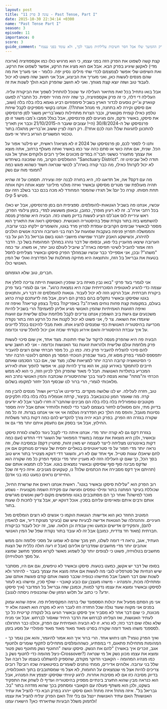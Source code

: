 ```yaml
---
layout: post
title: "עונה 3 פרק 11 - Past Tense, Part I"
date: 2015-10-30 22:34:14 +0300
name: "Past Tense Part I"
season: 3
episode: 11
importance: 0
score: 3
guide_comment: "חשוב בשביל פרק ההמשך שלו אבל חסר חשיבות עלילתית מעבר לכך, ולא עומד בפני עצמו"
---
```

קצת קשה לשפוט את הפרק הזה בפני עצמו, כי הוא מרגיש כולו כמו אקספוזיציה (ארוכה מדי) לאקשן שיגיע בפרק הבא. אבל אם הוא מציג את הרקע, אפשר לשפוט את הרקע. ואת השיפוט שלי אפשר לצמצמם לכדי שתי מילים: נסיון יפה. כלומר - אני מעריך את מה שהם מנסים לעשות כאן, ואני מעריך את הביצוע, אבל אני חושב שזה פשוט לא יכול לעבוד טוב ושזה יוצא קצת מגוחך. ואני לא חושב שהפרק הבא הולך לשנות את זה.

אבל בואו נתחיל בכל זאת מתיאור העלילה עד שנוכל להתחיל לשפוך את הביקורת עליה. העלילה די דלה, כי זה פרק אקספוזיציה, כך שזה יהיה מהיר יחסית. כל החבר'ה למעט קווארק וג'ייק נוסעים לכדור הארץ בשביל סימפוזיום רביע גאמא בלה בלה בלה (ושוב, אם סיסקו וקירה לא בתחנה, מי מנהל אותה?!). אנחנו בקושי מספיקים לקבל שיחת טלפון כאילו קומית מקווארק, וכבר הצרות מתחילות כשאו'ברייאן משגר לסן פרנסיסקו את סיסקו, באשיר ודקס, והם מגיעים לסן פרנסיסקו, אבל בגלל ממבו ג'מבו משגר זו סן פרנסיסקו של ה-30/8/2024 (היי! עצובים שעבר ה-21/10/2015 וכבר אין תאריך להתכונן לחגיגות שלו? הנה לכם אחד!). רק רוצה לציין ש*שוב* או'ברייאן מתגלה בתור טכנאי המשגרים הגרוע ביותר אי פעם.

ותנו לי לספר לכם, סן פרנסיסקו של 2024 זו לא מציאה! ראשית, יש פילטר אפור על הכל. שנית, אם אתה כושי או סתם כהה עור כמו באשיר ואתה מעולף ברחוב, אתה מוצא את עצמך מתעורר כששני חבר'ה במדים מכוונים אלייך רובים ולוקחים אותך אל גטו ההומלסים הקרוב, מה שמכונה בשיחדש "Sanctuary District". תודה לאל שבימינו זה לא יכול לקרות! כאילו, מה כבר קורה בארה"ב לכושי שנראה חשוד כשהוא פוגש כמה חמומי מוח עם נשק?

מה עם דקס? אה, אל תדאגו לה, היא בחורה לבנה יפה וצעירה. תסמכו על זה שהיא תהיה מעולפת שני מטרים מסיסקו ובאשיר ואיזה מולטי מיליונר ימצא אותה ויקח אותה תחת חסותו. קורה כל יום! אל תגידו שהמסר המחודד לא מכה בכם כבר בשלב הזה עם פטיש 5 קילו.

עכשיו, אנחנו פה בשביל הגטאות-להומלסים. ספציפית הם בסן פרנסיסקו, אבל יש כאלו בכל רחבי ארה"ב. זה לא רעיון מופרך, כמובן, ובאופן משעשע למדי, בזמן צילומי הפרק, ראש עיריית לוס אנג'לס הציע לעשות בדיוק משהו כזה. הבעיה היא שהפרק מנסה להשתמש בזה בתור נקודת שפל בהיסטוריה האנושית. כשסיסקו רואה את התאריך הוא מספר לבאשיר שבימים הקרובים עומדת לפרוץ מרד בגטו, והשומרים יילקחו כבני ערובה, והממשלה תפרוץ פנימה בעקבות שמועות על רצח בני הערובה והרבה אנשים הולכים להיהרג, וכשישקע האבק יתברר שמישהו מיושבי הגטו בשם גבריאל בל הגן על בני הערובה שיצאו מהעניין בלי פגע, ובסופו של דבר נהרג במהלך המהומות בשל כך. הדבר הזה אמור להוביל לשינוי תפיסה בארה"ב שיוביל לעולם טוב יותר, או משהו. עד כמה "משהו"? ובכן, אני אספיילר כבר עכשיו שבמהלך הפרק סיסקו ובאשיר מצליחים לחסל בטעות את גבריאל בל הזה, והתוצאה היא מחיקה מוחלטת של הפדרציה ואולי של המין האנושי כולו.

חברים, טוב שלא הגזמתם.

אני לגמרי בעד פרקי "בואו נבין מאיזה ביב שופכין האנושות הייתה צריכה לחלץ את עצמה כדי להגיע לאוטופיה הסוכרזיתית שבה היא נמצאת כרגע". אני גם לגמרי בעד פרק ביקורת חברתית. אבל הרקע הזה לא יכול לעבוד. גטאות להומלסים זה דבר רע, והתנאים בגטו שסיסקו ובאשיר נתקלים בהם בפרק הם רעים, אבל מה לדעתכם קורה כרגע בעולם, במקומות קצת פחות נוחים מארה"ב? באפריקה? בסין? בצפון קוריאה? ואיפה זה ואיפה הזוועות האמיתיות שהמין האנושי מגיע אליהן לפעמים? הרי בשביל להיות משכנעים עם גישת ביב השופכין אנחנו צריכים לקבל מלחמת עולם שלישית עם זוועות שיגמדו את השואה. צר לי, אני פשוט לא יכול לקנות את כל הרקע הזה בתור נקודה מכריעה בהיסטוריה האנושית כפי שמנסים להציג אותו. וזאת מבלי להיכנס בכלל לדיונים על איך עובדת ההיסטוריה והאם אירוע נקודתי שכזה אכן יכול לחולל שינוי וכדומה.

הבעיה פה היא שהפרק מנסה לרקוד על שתי חתונות. מצד אחד, אין שום סיכוי לעשות פרק מלחמת עולם שלישית ולהראות זוועות נגד האנושות וכדומה - אני לא חושב שיש להם סיכוי להצליח להעביר פרק כזה. כמו כן, כל מסר חברתי שהם רוצים להעביר יתפספס לגמרי בפרק מסוג זה, בעוד שבפרק הנוכחי המסר מן הסתם רלוונטי הרבה יותר כי הסיטואציה קרובה הרבה יותר למציאות שלנו; מצד שני, אם כבר הסכמנו שאתם חייבים להתמקד באירוע קטן, אז הוא צריך להיות קטן. אי אפשר להפוך אותו לאירוע המכריע בתולדות האנושות. חבל לי מאוד שהפרק הלך לכיוון הזה, כי הוא לא ממש הכרחי וה"מתח" שהוא מנסה ליצור בכך שההיסטוריה שוכתבה והמין האנושי נחרב הוא מלאכותי לגמרי, הרי ברור לנו שבסוף הכל יחזור למקומו בשלום.

טוב, חזרה לעלילה. יש לנו שלושה מוקדים. בדיפיינט או'ברייאן ושות' מנסים להבין מה קרה. מה שאומר המון טכנובאבל. בקיצור, קרתה אנומליה בלה בלה בלה חלקיקים מקוטבים טמפורלית בלה בלה בלה הם מבינים שהחבר'ה חזרו לעבר אבל לא יודעים בדיוק מתי, והם מסוגלים לחזור בעצמם לעבר כדי לנסות ולהחזיר אותם אבל יהיה מספר נסיונות מוגבל, והופס מה הולך כאן הפדרציה נעלמה אוי אוי אוי אנחנו בצרות. זה כל מה שקורה בגזרה הזו הפרק. בפרק הבא יהיה צורך להקדיש להם כמה דקות בתור משלחת החילוץ, אבל אני בספק אם נתעסק איתם יותר מדי גם אז.

בגזרת דקס גם לא קורה יותר מדי. אנחנו איתה כדי לקבל ניגוד כלשהו לגזרת סיסקו ובאשיר, ולכן היא מוצאת את עצמה במשרד המפואר של השוגר דדי החדש (ועם כמה דקות באינטרנט מצליחה לייצר לעצמה יש מאין זהות, סחטיין דקס) ובמסיבה שלו, וזה נראה יותר מדי תפור על פי סטריאוטיפים בנאליים יחסית של עשירים מנותקים אם אין לחם שיאכלו עוגות סטייל. אף אחד שם לא *רע*, והשוגר דדי דווקא מצטייר בתור איש טוב בסך הכל, כך שגם קו העלילה הזה לא מעניין יותר מדי ובסוף הפרק כל מה שקורה הוא שדקס מבינה סוף סוף שסיסקו ובאשיר נמצאים בגטו. אבל לכו תמצאו אותם שם (תהיתם איך דקס מסבירה את הכתמים שלה? נו, קעקועים מגניבים. איזה כיף זה שכל החייזרים נראים כמעט כמו בני אדם).

רוב הפרק הוא "עלילות סיסקו ובאשיר בגטו". ראשית אנחנו רואים את שרשרת החיול, שכוללת בעיקר המתנה בתור ומילוי טפסים ופגישה עם פקידת השמה מקצועית - נשמע מוכר למישהו? ואחר כך הם מסתובבים בגטו ומחפשים מקום לישון ואנשים מגרשים אותם ורבים איתם ומאיימים עליהם בסכין. אוכל דווקא יש, אבל צריך לחכות לו שעות בתור.

המוטיב החוזר כאן הוא אדישות: הגטאות הוקמו כי אנשים לא רוצים הומלסים מול העיניים. וההנהלה של הגטאות אדישה לבעיות שיש שם (בעיקר מצוקת דיור, אם להאמין להם), והפקידים אדישים וכמעט ואין עבודה וכן הלאה. שוב, זה יכול לעבוד כביקורת חברתית (מאוד חד צדדית, כמובן) אבל זה לא עובד בתור נקודת שפל של המין האנושי.

העתיד, אגב, נראה די דומה לשלנו, חוץ מכך שהם לא שמעו על מסכי פלזמה והם ממש אוהבים יותר מדי מחשבים שמדברים אליהם (אבל זו רעה חולה כללית של הצגת מחשבים בטלוויזיה, פשוט כי לצופים יותר קל לשמוע מאשר לקרוא ממסך מחשב שמוצג על מסך הטלוויזיה).

בסופו של דבר יש אקשן, כמעט בטעות. סיסקו ובאשיר לא טיפשים, וגם אם היו, מסתבר שיש הנחיות של סטרפליט לגבי מה לעשות אם אתה מוצא את עצמך בעבר - להיזהר ולא לשנות שום דבר חשוב! אבל מתישהו כנופיה שכבר פגשה אותם קודם פוגשת אותם שוב ומתחילה מכות, והמנהיג - מישהו מעצבן עם כובע קאובוי - שולף סכין, ומישהו בא לעזור לסיסקו ובאשיר ומוצא את עצמו נדקר למוות, וכמובן שזה גבריאל בל המדובר (איך סיסקו יודע? כי כתוב על תלוש המזון שלו שהכנופיה ניסתה לגנוב).

אני מן הסתם מפעיל את יכולות הסספונד שלי ברמה המקסימלית פה. איפה שהוא עמוק בפנים אני מקווה שעוד נגלה שכל החזרה הזו לעבר היא לא מקרה הוא תאונה אלא יד מכוונת, כי שום דבר אחר לא מסביר איך סיסקו ובאשיר הגיעו בול לנקודה קריטית כל כך לעתיד האנושות, ואז הצליחו לברחש את הדבר היחיד שאסור לברחש. אבל אני מניח שלא נגלה שום דבר כזה; לא נורא. זו לא הבעיה האמיתית עם הפרק, וכולנו כבר התרגלנו לסספנד משהו מאוד דומה שקורה בסרט מאוד מאוד מאוד מאוד פופולרי על מסע בזמן.

ואיך הפרק נגמר? תנו ניחוש אחד. הרי ברור איך הוא אמור להיגמר, והוא אכן נגמר כך - המהומות מתחילות פתאום, די במפתיע, כשההומלסים מתחילים לתקוף שומרים ולחטוף להם את הנשק. סיסקו עושה "החוטף נשק מחוטף נשק פטור" (אגב, זוכרים איך באשיר ניצל מהומה כדי לחטוף נשק ב-Crossover?) ומוצא את עצמו מכוון נשק אל מי שנראה כמו מנהיג המהומה - הקאובוי הדוקר מקודם, שהספיק להשתלט בעצמו על רובה ועל שלל בני ערובה. אלוהים אדירים, ממתי נותנים לשומרים בסיטואציה שכזו רובים? רובים צריכים להיות אצל מי שנמצאים על החומות, לא אצל מי שמסתובבים בתוך האוכלוסיה, בדיוק מסיבה כזו אם לא מסיבות אחרות. לרגע קיוויתי שסיסקו יפצפץ את המנהיג, אבל הוא כנראה מבין שהוא התערב בינתיים מספיק בהיסטוריה ועדיף לו לשחק את התפקיד בשקט, ולכן הוא משתף פעולה עם הקאובוי ומסתפק בכך שהוא מזדהה בתור "בל. גבריאל בל". איזה מתח! איזה מתח! האם סיסקו ייהרג בפרק הבא כדי להציל את עתיד האנושות? האם עתיד האנושות יינצל גם בלי זה? האם הפרק יצליח להציל את עצמו ולחמוק משלל הבעיות שתיארתי כאן? הישארו עמנו!